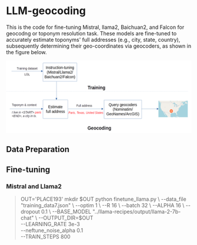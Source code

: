 # LLM-geocoding
This is the code for fine-tuning Mistral, llama2, Baichuan2, and Falcon for geocodng or toponym resolution task. These models are fine-tuned to accurately estimate toponyms' full addresses (e.g., city, state, country), subsequently determining their geo-coordinates via geocoders, as shown in the figure below.

<p align="center">
<a href="url">
 <img src="figure/llm-workflow.png"  ></a>
</p>

## Data Preparation
## Fine-tuning
### Mistral and Llama2
 > OUT='PLACE193'
mkdir $OUT
python finetune_llama.py \
       --data_file "training_data7.json" \
       --optim 1 \
       --R 16 \
       --batch 32 \
       --ALPHA 16 \
       --dropout 0.1 \
       --BASE_MODEL "../llama-recipes/output/llama-2-7b-chat" \
       --OUTPUT_DIR=$OUT \
       --LEARNING_RATE 3e-3 \
       --neftune_noise_alpha 0.1 \
       --TRAIN_STEPS 800
